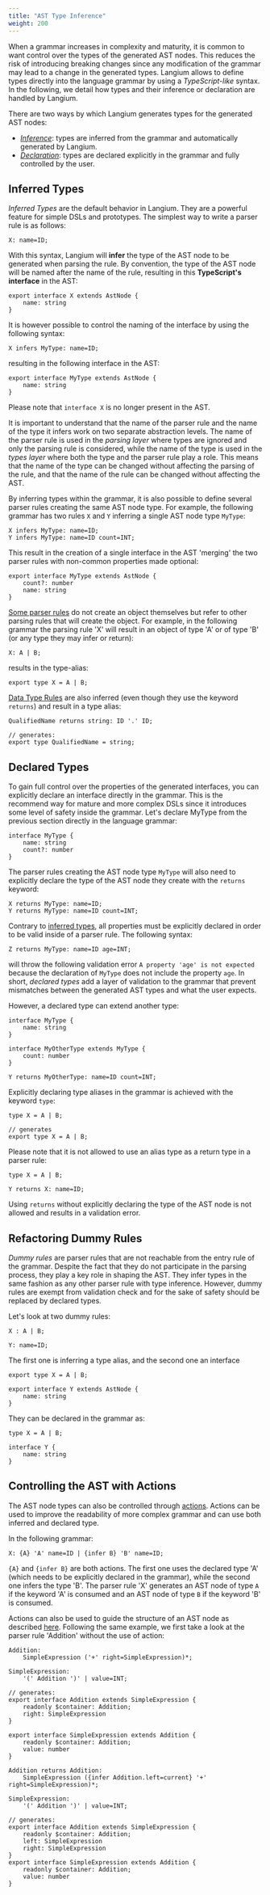 ```yaml
---
title: "AST Type Inference"
weight: 200
---
```


When a grammar increases in complexity and maturity, it is common to want control over the types of the generated AST nodes. This reduces the risk of introducing breaking changes since any modification of the grammar may lead to a change in the generated types. Langium allows to define types directly into the language grammar by using a *TypeScript-like* syntax. In the following, we detail how types and their inference or declaration are handled by Langium.

There are two ways by which Langium generates types for the generated AST nodes:
* *[Inference](#inferred-types)*: types are inferred from the grammar and automatically generated by Langium.
* *[Declaration](#declared-types)*: types are declared explicitly in the grammar and fully controlled by the user.

## Inferred Types
*Inferred Types* are the default behavior in Langium. They are a powerful feature for simple DSLs and prototypes. The simplest way to write a parser rule is as follows:
```
X: name=ID;
```
With this syntax, Langium will **infer** the type of the AST node to be generated when parsing the rule. By convention, the type of the AST node will be named after the name of the rule, resulting in this **TypeScript's interface** in the AST:
```
export interface X extends AstNode {
    name: string
}
```
It is however possible to control the naming of the interface by using the following syntax:
```
X infers MyType: name=ID;
```
resulting in the following interface in the AST:
```
export interface MyType extends AstNode {
    name: string
}
```
Please note that `interface X` is no longer present in the AST.

It is important to understand that the name of the parser rule and the name of the type it infers work on two separate abstraction levels. The name of the parser rule is used in the *parsing layer* where types are ignored and only the parsing rule is considered, while the name of the type is used in the *types layer* where both the type and the parser rule play a role. This means that the name of the type can be changed without affecting the parsing of the rule, and that the name of the rule can be changed without affecting the AST.

By inferring types within the grammar, it is also possible to define several parser rules creating the same AST node type. For example, the following grammar has two rules `X` and `Y` inferring a single AST node type `MyType`:
```
X infers MyType: name=ID;
Y infers MyType: name=ID count=INT;
```
This result in the creation of a single interface in the AST 'merging' the two parser rules with non-common properties made optional:
```
export interface MyType extends AstNode {
    count?: number
    name: string
}
```

[Some parser rules](../grammar-language/#unassigned-rule-calls) do not create an object themselves but refer to other parsing rules that will create the object. For example, in the following grammar the parsing rule 'X' will result in an object of type 'A' or of type 'B' (or any type they may infer or return):
```
X: A | B;
```
results in the type-alias:
```
export type X = A | B;
```

[Data Type Rules](../grammar-language/#data-type-rules) are also inferred (even though they use the keyword `returns`) and result in a type alias:
```
QualifiedName returns string: ID '.' ID;

// generates:
export type QualifiedName = string;
```
## Declared Types
To gain full control over the properties of the generated interfaces, you can explicitly declare an interface directly in the grammar. This is the recommend way for mature and more complex DSLs since it introduces some level of safety inside the grammar. Let's declare MyType from the previous section directly in the language grammar:
```
interface MyType {
    name: string
    count?: number
}
```
The parser rules creating the AST node type `MyType` will also need to explicitly declare the type of the AST node they create with the `returns` keyword:
```
X returns MyType: name=ID;
Y returns MyType: name=ID count=INT;
```

Contrary to [inferred types](#inferred-types), all properties must be explicitly declared in order to be valid inside of a parser rule. The following syntax:
```
Z returns MyType: name=ID age=INT;
```
will throw the following validation error `A property 'age' is not expected` because the declaration of `MyType` does not include the property `age`. In short, *declared types* add a layer of validation to the grammar that prevent mismatches between the generated AST types and what the user expects.

However, a declared type can extend another type:
```
interface MyType {
    name: string
}

interface MyOtherType extends MyType {
    count: number
}

Y returns MyOtherType: name=ID count=INT;
```

Explicitly declaring type aliases in the grammar is achieved with the keyword `type`:
```
type X = A | B;

// generates
export type X = A | B;
```
Please note that it is not allowed to use an alias type as a return type in a parser rule:
```
type X = A | B;

Y returns X: name=ID;
```

Using `returns` without explicitly declaring the type of the AST node is not allowed and results in a validation error.

## Refactoring Dummy Rules
*Dummy rules* are parser rules that are not reachable from the entry rule of the grammar. Despite the fact that they do not participate in the parsing process, they play a key role in shaping the AST. They infer types in the same fashion as any other parser rule with type inference. However, dummy rules are exempt from validation check and for the sake of safety should be replaced by declared types.

Let's look at two dummy rules:
```
X : A | B;

Y: name=ID;
```
The first one is inferring a type alias, and the second one an interface
```
export type X = A | B;

export interface Y extends AstNode {
    name: string
}
```
They can be declared in the grammar as:
```
type X = A | B;

interface Y {
    name: string
}
```

## Controlling the AST with Actions
The AST node types can also be controlled through [actions](../grammar-language/#simple-actions). Actions can be used to improve the readability of more complex grammar and can use both inferred and declared type.

In the following grammar:
```
X: {A} 'A' name=ID | {infer B} 'B' name=ID;
```
`{A}` and `{infer B}` are both actions. The first one uses the declared type 'A' (which needs to be explicitly declared in the grammar), while the second one infers the type 'B'. The parser rule 'X' generates an AST node of type `A` if the keyword 'A' is consumed and an AST node of type `B` if the keyword 'B' is consumed.

Actions can also be used to guide the structure of an AST node as described [here](../grammar-language/#tree-rewriting-actions). Following the same example, we first take a look at the parser rule 'Addition' without the use of action: 
```
Addition:
    SimpleExpression ('+' right=SimpleExpression)*;

SimpleExpression:
    '(' Addition ')' | value=INT;

// generates:
export interface Addition extends SimpleExpression {
    readonly $container: Addition;
    right: SimpleExpression
}

export interface SimpleExpression extends Addition {
    readonly $container: Addition;
    value: number
}
```

```
Addition returns Addition:
    SimpleExpression ({infer Addition.left=current} '+' right=SimpleExpression)*;

SimpleExpression: 
    '(' Addition ')' | value=INT;

// generates:
export interface Addition extends SimpleExpression {
    readonly $container: Addition;
    left: SimpleExpression
    right: SimpleExpression
}
export interface SimpleExpression extends Addition {
    readonly $container: Addition;
    value: number
}
```
